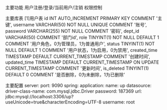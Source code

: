 主要功能
    用户注册/登录/当前用户/注销
    权限控制

主要库表
   [1]用户表
        id INT AUTO_INCREMENT PRIMARY KEY COMMENT '主键',
        username VARCHAR(50) NOT NULL UNIQUE COMMENT '账号',
        password VARCHAR(255) NOT NULL COMMENT '密码',
        dept_id VARCHAR(50) COMMENT '部门id',
        role TINYINT(1) NOT NULL DEFAULT 1 COMMENT '用户角色，0为管理员，1为普通用户',
        status TINYINT(1) NOT NULL DEFAULT 1 COMMENT '用户状态，1为启用，0为禁用',
        created_time TIMESTAMP DEFAULT CURRENT_TIMESTAMP COMMENT '创建时间',
        updated_time TIMESTAMP DEFAULT CURRENT_TIMESTAMP ON UPDATE CURRENT_TIMESTAMP COMMENT '更新时间',
        is_deleted TINYINT(1) DEFAULT 0 COMMENT '是否删除，0为未删除，1为已删除'

主要配置
    server:
        port: 9090
    spring:
        application:
            name: up
    datasource:
        driver-class-name: com.mysql.jdbc.Driver
        password: 187369
        url: jdbc:mysql://localhost:3306/up?useUnicode=true&characterEncoding=UTF-8 
        username: root

        
